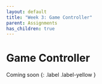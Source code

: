 ```yaml
---
layout: default
title: "Week 3: Game Controller"
parent: Assignments
has_children: true
---
```


# Game Controller

Coming soon 
{: .label .label-yellow }
